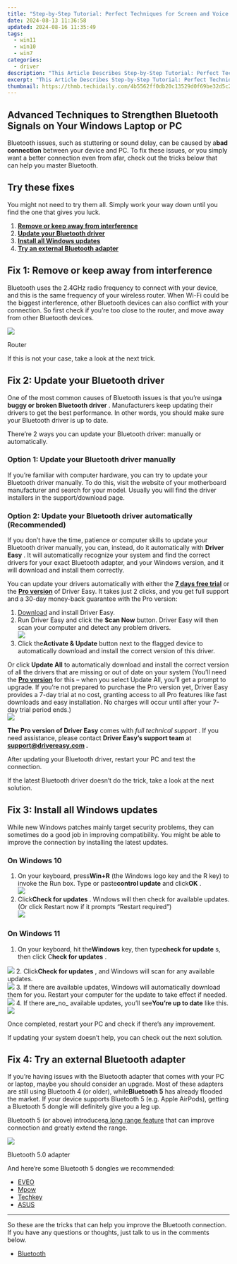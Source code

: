 ```yaml
---
title: "Step-by-Step Tutorial: Perfect Techniques for Screen and Voice Recording in Windows"
date: 2024-08-13 11:36:58
updated: 2024-08-16 11:35:49
tags:
  - win11
  - win10
  - win7
categories:
  - driver
description: "This Article Describes Step-by-Step Tutorial: Perfect Techniques for Screen and Voice Recording in Windows"
excerpt: "This Article Describes Step-by-Step Tutorial: Perfect Techniques for Screen and Voice Recording in Windows"
thumbnail: https://thmb.techidaily.com/4b5562ff0db20c13529d0f69be32d5c21c69778a6a352420334c0743deb0bfe7.png
---
```


## Advanced Techniques to Strengthen Bluetooth Signals on Your Windows Laptop or PC

Bluetooth issues, such as stuttering or sound delay, can be caused by a**bad connection** between your device and PC. To fix these issues, or you simply want a better connection even from afar, check out the tricks below that can help you master Bluetooth.

## Try these fixes

 You might not need to try them all. Simply work your way down until you find the one that gives you luck.

1. [**Remove or keep away from interference**](https://tools.techidaily.com/drivereasy/download/)
2. [**Update your Bluetooth driver**](https://tools.techidaily.com/drivereasy/download/)
3. [**Install all Windows updates**](https://tools.techidaily.com/drivereasy/download/)
4. **[Try an external Bluetooth adapter](https://tools.techidaily.com/drivereasy/download/)**

## Fix 1: Remove or keep away from interference

 Bluetooth uses the 2.4GHz radio frequency to connect with your device, and this is the same frequency of your wireless router. When Wi-Fi could be the biggest interference, other Bluetooth devices can also conflict with your connection. So first check if you’re too close to the router, and move away from other Bluetooth devices.

![](https://images.drivereasy.com/wp-content/uploads/2021/02/router.png)

Router

If this is not your case, take a look at the next trick.

## Fix 2: Update your Bluetooth driver

 One of the most common causes of Bluetooth issues is that you’re using**a buggy or broken Bluetooth driver** . Manufacturers keep updating their drivers to get the best performance. In other words, you should make sure your Bluetooth driver is up to date.

 There’re 2 ways you can update your Bluetooth driver: manually or automatically.

### Option 1: Update your Bluetooth driver manually

 If you’re familiar with computer hardware, you can try to update your Bluetooth driver manually. To do this, visit the website of your motherboard manufacturer and search for your model. Usually you will find the driver installers in the support/download page.

### Option 2: Update your Bluetooth driver automatically (Recommended)

 If you don’t have the time, patience or computer skills to update your Bluetooth driver manually, you can, instead, do it automatically with **Driver Easy** . It will automatically recognize your system and find the correct drivers for your exact Bluetooth adapter, and your Windows version, and it will download and install them correctly.

 You can update your drivers automatically with either the [**7 days free trial**](https://tools.techidaily.com/drivereasy/download/) or the [**Pro version**](https://tools.techidaily.com/drivereasy/download/) of Driver Easy. It takes just 2 clicks, and you get full support and a 30-day money-back guarantee with the Pro version:

1. [Download](https://tools.techidaily.com/drivereasy/download/) and install Driver Easy.
2. Run Driver Easy and click the **Scan Now** button. Driver Easy will then scan your computer and detect any problem drivers.  
![](https://www.drivereasy.com/wp-content/uploads/2021/05/de-scan-6.1.png)
3. Click the**Activate & Update** button next to the flagged device to automatically download and install the correct version of this driver.  

 Or click **Update All** to automatically download and install the correct version of all the drivers that are missing or out of date on your system (You’ll need the **[Pro version](https://tools.techidaily.com/drivereasy/download/)**  for this – when you select Update All, you’ll get a prompt to upgrade. If you’re not prepared to purchase the Pro version yet, Driver Easy provides a 7-day trial at no cost, granting access to all Pro features like fast downloads and easy installation. No charges will occur until after your 7-day trial period ends.)  
![](https://www.drivereasy.com/wp-content/uploads/2021/01/Realtek-Bluetooth-5.0-Adapter.png)

**The Pro version of Driver Easy** comes with _full technical support_ . If you need assistance, please contact **Driver Easy’s support team** at **[support@drivereasy.com](https://tools.techidaily.com/drivereasy/download/) .**

 After updating your Bluetooth driver, restart your PC and test the connection.

 If the latest Bluetooth driver doesn’t do the trick, take a look at the next solution.

## Fix 3: Install all Windows updates

 While new Windows patches mainly target security problems, they can sometimes do a good job in improving compatibility. You might be able to improve the connection by installing the latest updates.

### On Windows 10

1. On your keyboard, press**Win+R** (the Windows logo key and the R key) to invoke the Run box. Type or paste**control update** and click**OK** .  
![](https://images.drivereasy.com/wp-content/uploads/2021/05/run-control-update-1.jpg)
2. Click**Check for updates** . Windows will then check for available updates. (Or click Restart now if it prompts “Restart required”)  
![](https://images.drivereasy.com/wp-content/uploads/2021/05/run-control-update-2.jpg)

### On Windows 11

1. On your keyboard, hit the**Windows** key, then type**check for update** s, then click C**heck for updates** .  

![](https://images.drivereasy.com/wp-content/uploads/2023/09/image-18.png)
2. Click**Check for updates** , and Windows will scan for any available updates.  
![](https://images.drivereasy.com/wp-content/uploads/2023/09/image-19.png)
3. If there are available updates, Windows will automatically download them for you. Restart your computer for the update to take effect if needed.![](https://images.drivereasy.com/wp-content/uploads/2023/09/image-20.png)
4. If there are_no_ available updates, you’ll see**You’re up to date** like this.![](https://images.drivereasy.com/wp-content/uploads/2023/09/image-21.png)

 Once completed, restart your PC and check if there’s any improvement.

 If updating your system doesn’t help, you can check out the next solution.

## Fix 4: Try an external Bluetooth adapter

 If you’re having issues with the Bluetooth adapter that comes with your PC or laptop, maybe you should consider an upgrade. Most of these adapters are still using Bluetooth 4 (or older), while**Bluetooth 5** has already flooded the market. If your device supports Bluetooth 5 (e.g. Apple AirPods), getting a Bluetooth 5 dongle will definitely give you a leg up.

 Bluetooth 5 (or above) introduces[a long range feature](https://en.wikipedia.org/wiki/Bluetooth#Bluetooth%5F5) that can improve connection and greatly extend the range.

![](https://images.drivereasy.com/wp-content/uploads/2021/04/bluetooth-5-dongle.jpg)

Bluetooth 5.0 adapter

And here’re some Bluetooth 5 dongles we recommended:

* [EVEO](https://www.amazon.com/Bluetooth-Adapter-PC-Windows-Keyboard/dp/B08CF1H9WJ/&tag=drivereasycom-20)
* [Mpow](https://www.amazon.com/Mpow-Bluetooth-Supports-Keyboard-Printers/dp/B086W33QDW/&tag=drivereasycom-20)
* [Techkey](https://www.amazon.com/Bluetooth-PC%EF%BC%8CTechkey-Computer-Wireless-Headphones/dp/B085LB5Y8M/&tag=drivereasycom-20)
* [ASUS](https://www.amazon.com/ASUS-USB-BT500-Bluetooth-Backward-Compatible/dp/B08DFBNG7F/&tag=drivereasycom-20)

---

 So these are the tricks that can help you improve the Bluetooth connection. If you have any questions or thoughts, just talk to us in the comments below.

* [Bluetooth](https://tools.techidaily.com/drivereasy/download/)

<ins class="adsbygoogle"
     style="display:block"
     data-ad-format="autorelaxed"
     data-ad-client="ca-pub-7571918770474297"
     data-ad-slot="1223367746"></ins>



<ins class="adsbygoogle"
     style="display:block"
     data-ad-client="ca-pub-7571918770474297"
     data-ad-slot="8358498916"
     data-ad-format="auto"
     data-full-width-responsive="true"></ins>

